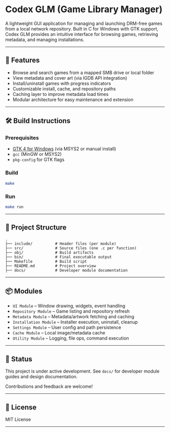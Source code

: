 # Codex GLM (Game Library Manager)

A lightweight GUI application for managing and launching DRM-free games from a local network repository. Built in C for Windows with GTK support, Codex GLM provides an intuitive interface for browsing games, retrieving metadata, and managing installations.

---

## 🎯 Features

- Browse and search games from a mapped SMB drive or local folder
- View metadata and cover art (via IGDB API integration)
- Install/uninstall games with progress indicators
- Customizable install, cache, and repository paths
- Caching layer to improve metadata load times
- Modular architecture for easy maintenance and extension

---

## 🛠 Build Instructions

### Prerequisites

- [GTK 4 for Windows](https://www.gtk.org/docs/installations/windows/) (via MSYS2 or manual install)
- `gcc` (MinGW or MSYS2)
- `pkg-config` for GTK flags

### Build

```bash
make
```

### Run

```bash
make run
```

---

## 🧩 Project Structure

```
.
├── include/          # Header files (per module)
├── src/              # Source files (one .c per function)
├── obj/              # Build artifacts
├── bin/              # Final executable output
├── Makefile          # Build script
├── README.md         # Project overview
├── docs/             # Developer module documentation
```

---

## 📦 Modules

- `UI Module` – Window drawing, widgets, event handling
- `Repository Module` – Game listing and repository refresh
- `Metadata Module` – Metadata/artwork fetching and caching
- `Installation Module` – Installer execution, uninstall, cleanup
- `Settings Module` – User config and path persistence
- `Cache Module` – Local image/metadata cache
- `Utility Module` – Logging, file ops, command execution

---

## 🚧 Status

This project is under active development. See `docs/` for developer module guides and design documentation.

Contributions and feedback are welcome!

---

## 📜 License

MIT License

---

